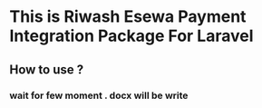 # This is Riwash Esewa Payment Integration Package For Laravel 
## How to use ?
### wait for few moment . docx will be write
